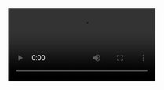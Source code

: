

<video autoplay>
<source type="video/mp4" src="https://user-images.githubusercontent.com/28539842/212809925-e75ecfab-51c6-4cfa-afa6-30e641197ffc.MP4">

